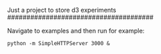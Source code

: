 Just a project to store d3 experiments
######################################

Navigate to examples and then run for example:
```
python -m SimpleHTTPServer 3000 &
```
